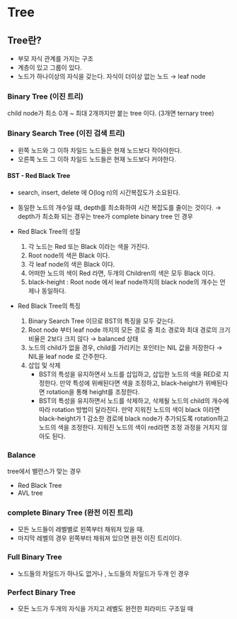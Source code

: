 
# Tree

## Tree란? 

- 부모 자식 관계를 가지는 구조
- 계층이 있고 그룹이 있다.
- 노드가 하나이상의 자식을 갖는다. 
	자식이 더이상 없는 노드 → leaf node

###  Binary Tree (이진 트리)
child node가 최소 0개 ~ 최대 2개까지만 붙는 tree 이다. (3개면 ternary tree)
 
### Binary Search Tree (이진 검색 트리)
- 왼쪽 노드와 그 이하 차일드 노드들은 현재 노드보다 작아야한다.
- 오른쪽 노드 그 이하 차일드 노드들은 현재 노드보다 커야한다.
        
####   BST - Red Black Tree
-   search, insert, delete 에 O(log n)의 시간복잡도가 소요된다.
-   동일한 노드의 개수일 떄, depth를 최소화하여 시간 복잡도를 줄이는 것이다. → depth가 최소화 되는 경우는 tree가 complete binary tree 인 경우
-   Red Black Tree의 성질         

	1.  각 노드는 Red 또는 Black 이라는 색을 가진다.
	2.  Root node의 색은 Black 이다.
	3.  각 leaf node의 색은 Black 이다.
	4.  어떠한 노드의 색이 Red 라면, 두개의 Children의 색은 모두 Black 이다.
	5.  black-height : Root node 에서 leaf node까지의 black node의 개수는 언제나 동일하다.

  - Red Black Tree의 특징
      1. Binary Search Tree 이므로 BST의 특징을 모두 갖는다.
      2.  Root node 부터 leaf node 까지의 모든 경로 중 최소 경로와 최대 경로의 크기 비율은 2보다 크지 않다 → balanced 상태
      3.  노드의 child가 없을 경우, child를 가리키는 포인터는 NIL 값을 저장한다 → NIL을 leaf node 로 간주한다.
      4.  삽입 및 삭제
	      -   BST의 특성을 유지하면서 노드를 삽입하고, 삽입한 노드의 색을 RED로 지정한다. 만약 특성에 위배된다면 색을 조정하고, black-height가 위배된다면 rotation을 통해 height를 조정한다.
            -   BST의 특성을 유지하면서 노드를 삭제하고, 삭제될 노드의 child의 개수에 따라 rotation 방법이 달라진다. 만약 지워진 노드의 색이 black 이라면 black-height가 1 감소한 경로에 black node가 추가되도록 rotation하고 노드의 색을 조정한다. 지워진 노드의 색이 red라면 조정 과정을 거치지 않아도 된다.
            
###   Balance
tree에서 밸런스가 맞는 경우
 -   Red Black Tree
-   AVL tree
###   complete Binary Tree (완전 이진 트리)
-   모든 노드들이 레벨별로 왼쪽부터 채워져 있을 때.
-   마지막 레벨의 경우 왼쪽부터 채워져 있으면 완전 이진 트리이다.
###   Full Binary Tree
-   노드들의 차일드가 하나도 없거나 , 노드들의 차일드가 두개 인 경우
###   Perfect Binary Tree
-   모든 노드가 두개의 자식을 가지고 레벨도 완전한 피라미드 구조일 때